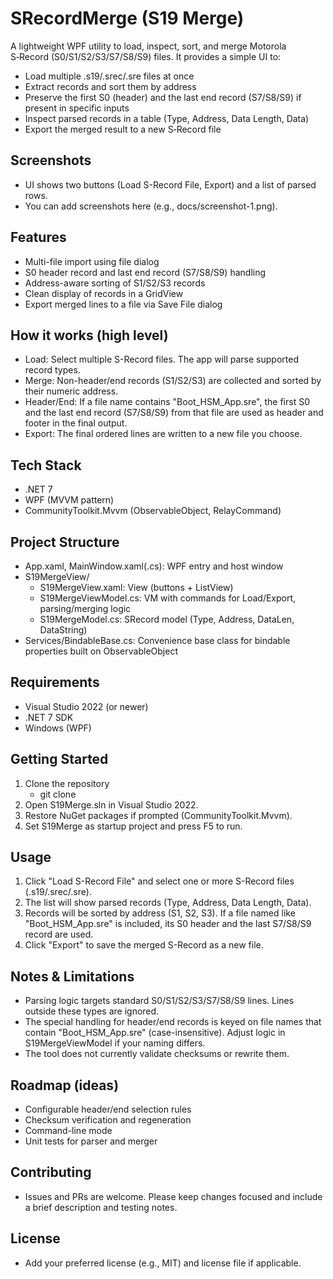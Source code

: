 # SRecordMerge (S19 Merge)

A lightweight WPF utility to load, inspect, sort, and merge Motorola S‑Record (S0/S1/S2/S3/S7/S8/S9) files. It provides a simple UI to:
- Load multiple .s19/.srec/.sre files at once
- Extract records and sort them by address
- Preserve the first S0 (header) and the last end record (S7/S8/S9) if present in specific inputs
- Inspect parsed records in a table (Type, Address, Data Length, Data)
- Export the merged result to a new S‑Record file

## Screenshots
- UI shows two buttons (Load S-Record File, Export) and a list of parsed rows.
- You can add screenshots here (e.g., docs/screenshot-1.png).

## Features
- Multi-file import using file dialog
- S0 header record and last end record (S7/S8/S9) handling
- Address-aware sorting of S1/S2/S3 records
- Clean display of records in a GridView
- Export merged lines to a file via Save File dialog

## How it works (high level)
- Load: Select multiple S-Record files. The app will parse supported record types.
- Merge: Non-header/end records (S1/S2/S3) are collected and sorted by their numeric address.
- Header/End: If a file name contains "Boot_HSM_App.sre", the first S0 and the last end record (S7/S8/S9) from that file are used as header and footer in the final output.
- Export: The final ordered lines are written to a new file you choose.

## Tech Stack
- .NET 7
- WPF (MVVM pattern)
- CommunityToolkit.Mvvm (ObservableObject, RelayCommand)

## Project Structure
- App.xaml, MainWindow.xaml(.cs): WPF entry and host window
- S19MergeView/
  - S19MergeView.xaml: View (buttons + ListView)
  - S19MergeViewModel.cs: VM with commands for Load/Export, parsing/merging logic
  - S19MergeModel.cs: SRecord model (Type, Address, DataLen, DataString)
- Services/BindableBase.cs: Convenience base class for bindable properties built on ObservableObject

## Requirements
- Visual Studio 2022 (or newer)
- .NET 7 SDK
- Windows (WPF)

## Getting Started
1. Clone the repository
   - git clone <your-repo-url>
2. Open S19Merge.sln in Visual Studio 2022.
3. Restore NuGet packages if prompted (CommunityToolkit.Mvvm).
4. Set S19Merge as startup project and press F5 to run.

## Usage
1. Click "Load S-Record File" and select one or more S-Record files (.s19/.srec/.sre).
2. The list will show parsed records (Type, Address, Data Length, Data).
3. Records will be sorted by address (S1, S2, S3). If a file named like "Boot_HSM_App.sre" is included, its S0 header and the last S7/S8/S9 record are used.
4. Click "Export" to save the merged S-Record as a new file.

## Notes & Limitations
- Parsing logic targets standard S0/S1/S2/S3/S7/S8/S9 lines. Lines outside these types are ignored.
- The special handling for header/end records is keyed on file names that contain "Boot_HSM_App.sre" (case-insensitive). Adjust logic in S19MergeViewModel if your naming differs.
- The tool does not currently validate checksums or rewrite them.

## Roadmap (ideas)
- Configurable header/end selection rules
- Checksum verification and regeneration
- Command-line mode
- Unit tests for parser and merger

## Contributing
- Issues and PRs are welcome. Please keep changes focused and include a brief description and testing notes.

## License
- Add your preferred license (e.g., MIT) and license file if applicable.
